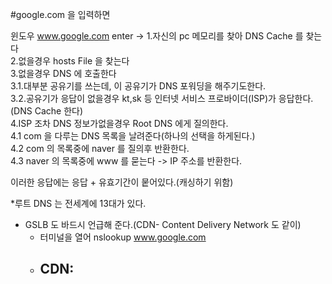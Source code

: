 #google.com 을 입력하면

윈도우
www.google.com enter ->
1.자신의 pc 메모리를 찾아 DNS Cache 를 찾는다  
2.없을경우 hosts File 을 찾는다  
3.없을경우 DNS 에 호출한다  
3.1.대부분 공유기를 쓰는데, 이 공유기가 DNS 포워딩을 해주기도한다.  
3.2.공유기가 응답이 없을경우 kt,sk 등 인터넷 서비스 프로바이더(ISP)가 응답한다.(DNS Cache 한다)  
4.ISP 조차 DNS 정보가없을경우 Root DNS 에게 질의한다.   
4.1 com 을 다루는 DNS 목록을 날려준다(하나의 선택을 하게된다.)  
4.2 com 의 목록중에 naver 를 질의후 반환한다.  
4.3 naver 의 목록중에 www 를 묻는다 -> IP 주소를 반환한다.

이러한 응답에는 응답 + 유효기간이 뭍어있다.(캐싱하기 위함)

*루트 DNS 는 전세계에 13대가 있다.  

- GSLB 도 바드시 언급해 준다.(CDN- Content Delivery Network 도 같이)
  - 터미널을 열어 nslookup www.google.com
  - CDN:
    - 
